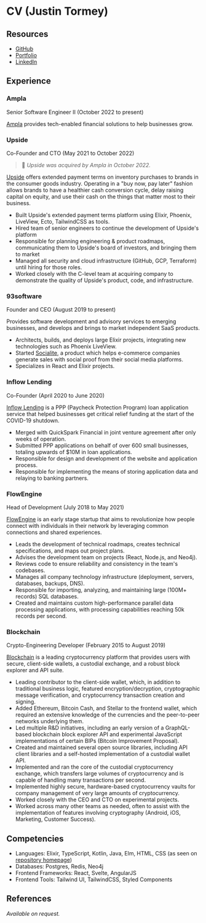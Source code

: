 # CV (Justin Tormey)

## Resources

* [GitHub](https://github.com/jtormey)
* [Portfolio](http://jtormey.com/)
* [LinkedIn](https://www.linkedin.com/in/justin-tormey/)

## Experience

### Ampla

Senior Software Engineer II (October 2022 to present)

[Ampla](https://www.getampla.com/) provides tech-enabled financial solutions to help businesses grow.

### Upside

Co-Founder and CTO (May 2021 to October 2022)

> 🎉 *Upside was acquired by Ampla in October 2022.*

[Upside](https://upsidefinancing.com/) offers extended payment terms on inventory purchases to brands in the consumer goods industry. Operating in a "buy now, pay later" fashion allows brands to have a healthier cash conversion cycle, delay raising capital on equity, and use their cash on the things that matter most to their business.

* Built Upside's extended payment terms platform using Elixir, Phoenix, LiveView, Ecto, TailwindCSS as tools.
* Hired team of senior engineers to continue the development of Upside's platform
* Responsible for planning engineering & product roadmaps, communicating them to Upside's board of investors, and bringing them to market
* Managed all security and cloud infrastructure (GitHub, GCP, Terraform) until hiring for those roles.
* Worked closely with the C-level team at acquiring company to demonstrate the quality of Upside's product, code, and infrastructure.

### 93software

Founder and CEO (August 2019 to present)

Provides software development and advisory services to emerging businesses, and develops and brings to market independent SaaS products.

* Architects, builds, and deploys large Elixir projects, integrating new technologies such as Phoenix LiveView.
* Started [Socialite](https://usesocialite.com/), a product which helps e-commerce companies generate sales with social proof from their social media platforms.
* Specializes in React and Elixir projects.

### Inflow Lending

Co-Founder (April 2020 to June 2020)

[Inflow Lending](https://ppp.quickspark.com/) is a PPP (Paycheck Protection Program) loan application service that helped businesses get critical relief funding at the start of the COVID-19 shutdown.

* Merged with QuickSpark Financial in joint venture agreement after only weeks of operation.
* Submitted PPP applications on behalf of over 600 small businesses, totaling upwards of $10M in loan applications.
* Responsible for design and development of the website and application process.
* Responsible for implementing the means of storing application data and relaying to banking partners.

### FlowEngine

Head of Development (July 2018 to May 2021)

[FlowEngine](https://flowengine.io/) is an early stage startup that aims to revolutionize how people connect with individuals in their network by leveraging common connections and shared experiences.

* Leads the development of technical roadmaps, creates technical specifications, and maps out project plans.
* Advises the development team on projects (React, Node.js, and Neo4j).
* Reviews code to ensure reliability and consistency in the team's codebases.
* Manages all company technology infrastructure (deployment, servers, databases, backups, DNS).
* Responsible for importing, analyzing, and maintaining large (100M+ records) SQL databases.
* Created and maintains custom high-performance parallel data processing applications, with processing capabilities reaching 50k records per second.

### Blockchain

Crypto-Engineering Developer (February 2015 to August 2019)

[Blockchain](https://blockchain.com/) is a leading cryptocurrency platform that provides users with secure, client-side wallets, a custodial exchange, and a robust block explorer and API suite.

* Leading contributor to the client-side wallet, which, in addition to traditional business logic, featured encryption/decryption, cryptographic message verification, and cryptocurrency transaction creation and signing.
* Added Ethereum, Bitcoin Cash, and Stellar to the frontend wallet, which required an extensive knowledge of the currencies and the peer-to-peer networks underlying them.
* Led multiple R&D initiatives, including an early version of a GraphQL-based blockchain block explorer API and experimental JavaScript implementations of certain BIPs (Bitcoin Improvement Proposal).
* Created and maintained several open source libraries, including API client libraries and a self-hosted implementation of a custodial wallet API.
* Implemented and ran the core of the custodial cryptocurrency exchange, which transfers large volumes of cryptocurrency and is capable of handling many transactions per second.
* Implemented highly secure, hardware-based cryptocurrency vaults for company management of very large amounts of cryptocurrency.
* Worked closely with the CEO and CTO on experimental projects.
* Worked across many other teams as needed, often to assist with the implementation of features involving cryptography (Android, iOS, Marketing, Customer Success).

## Competencies

* Languages: Elixir, TypeScript, Kotlin, Java, Elm, HTML, CSS (as seen on [repository homepage](https://github.com/jtormey/cv))
* Databases: Postgres, Redis, Neo4j
* Frontend Frameworks: React, Svelte, AngularJS
* Frontend Tools: Tailwind UI, TailwindCSS, Styled Components

## References

*Available on request.*
